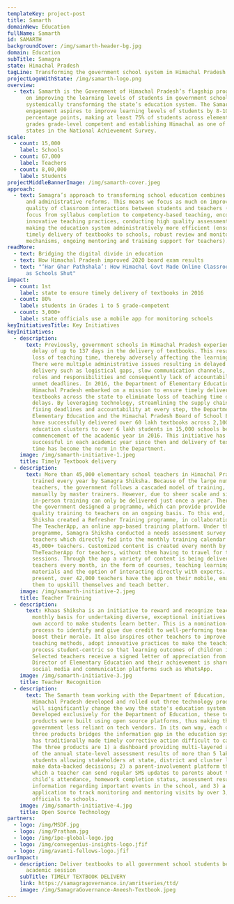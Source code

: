 ```yaml
---
templateKey: project-post
title: Samarth
domainNew: Education
fullName: Samarth
id: SAMARTH
backgroundCover: /img/samarth-header-bg.jpg
domain: Education
subTitle: Samagra
state: Himachal Pradesh
tagLine: Transforming the government school system in Himachal Pradesh
projectLogoWithState: /img/samarth-logo.png
overview:
  - text: Samarth is the Government of Himachal Pradesh’s flagship programme focused
      on improving the learning levels of students in government schools by
      systemically transforming the state’s education system. The Samarth
      engagement aspires to improve learning levels of students by 8-10
      percentage points, making at least 75% of students across elementary
      grades grade-level competent and establishing Himachal as one of the top 3
      states in the National Achievement Survey.
scale:
  - count: 15,000
    label: Schools
  - count: 67,000
    label: Teachers
  - count: 8,00,000
    label: Students
projectMiddleBannerImage: /img/samarth-cover.jpeg
approach:
  - text: Samagra’s approach to transforming school education combines both academic
      and administrative reforms. This means we focus as much on improving the
      quality of classroom interactions between students and teachers (shifting
      focus from syllabus completion to competency-based teaching, encouraging
      innovative teaching practices, conducting high quality assessments), as on
      making the education system administratively more efficient (ensuring
      timely delivery of textbooks to schools, robust review and monitoring
      mechanisms, ongoing mentoring and training support for teachers).
readMore:
  - text: Bridging the digital divide in education
  - text: How Himachal Pradesh improved 2020 board exam results
  - text: "‘Har Ghar Pathshala’: How Himachal Govt Made Online Classrooms Accessible
      as Schools Shut"
impact:
  - count: 1st
    label: state to ensure timely delivery of textbooks in 2016
  - count: 80%
    label: students in Grades 1 to 5 grade-competent
  - count: 3,000+
    label: state officials use a mobile app for monitoring schools
keyInitiativesTitle: Key Initiatives
keyInitiatives:
  - description:
      text: Previously, government schools in Himachal Pradesh experienced an average
        delay of up to 137 days in the delivery of textbooks. This resulted in
        loss of teaching time, thereby adversely affecting the learning process.
        There were multiple administrative issues resulting in delayed textbook
        delivery such as logistical gaps, slow communication channels, unclear
        roles and responsibilities and consequently lack of accountability for
        unmet deadlines. In 2016, the Department of Elementary Education (DEE),
        Himachal Pradesh embarked on a mission to ensure timely delivery of
        textbooks across the state to eliminate loss of teaching time due to
        delays. By leveraging technology, streamlining the supply chain and
        fixing deadlines and accountability at every step, the Department of
        Elementary Education and the Himachal Pradesh Board of School Education
        have successfully delivered over 60 lakh textbooks across 2,100
        education clusters to over 6 lakh students in 15,000 schools before the
        commencement of the academic year in 2016. This initiative has been
        successful in each academic year since then and delivery of textbooks on
        time has become the norm in the Department.
    image: /img/samarth-initiative-1.jpeg
    title: Timely Textbook delivery
  - description:
      text: More than 45,000 elementary school teachers in Himachal Pradesh are
        trained every year by Samagra Shiksha. Because of the large number of
        teachers, the government follows a cascaded model of training, delivered
        manually by master trainers. However, due to sheer scale and size, this
        in-person training can only be delivered just once a year. Therefore,
        the government designed a programme, which can provide provide relevant,
        quality training to teachers on an ongoing basis. To this end, Samagra
        Shiksha created a Refresher Training programme, in collaboration with
        The TeacherApp, an online app-based training platform. Under this
        programme, Samagra Shiksha conducted a needs assessment survey of
        teachers which directly fed into the monthly training calendar of these
        45,000+ teachers. Customized content is created every month by
        TheTeacherApp for teachers, without them having to travel for training
        sessions. Through the app a variety of content is being delivered to
        teachers every month, in the form of courses, teaching learning
        materials and the option of interacting directly with experts. At
        present, over 42,000 teachers have the app on their mobile, enabling
        them to upskill themselves and teach better.
    image: /img/samarth-initiative-2.jpeg
    title: Teacher Training
  - description:
      text: Khaas Shiksha is an initiative to reward and recognize teachers on a
        monthly basis for undertaking diverse, exceptional initiatives of their
        own accord to make students learn better. This is a nomination-based
        process to identify and give due credit to well-performing teachers and
        boost their morale. It also inspires other teachers to improve their
        teaching methods, adopt innovative practices to make the teaching
        process student-centric so that learning outcomes of children improve.
        Selected teachers receive a signed letter of appreciation from the
        Director of Elementary Education and their achievement is shared through
        social media and communication platforms such as WhatsApp.
    image: /img/samarth-initiative-3.jpg
    title: Teacher Recognition
  - description:
      text: The Samarth team working with the Department of Education, Government of
        Himachal Pradesh developed and rolled out three technology products that
        will significantly change the way the state's education system operates.
        Developed exclusively for the Department of Education, these tech
        products were built using open source platforms, thus making the
        government less reliant on tech vendors. In its own way, each of the
        three products bridges the information gap in the education system which
        has traditionally made timely corrective action difficult to carry out.
        The three products are 1) a dashboard providing multi-layered analysis
        of the annual state-level assessment results of more than 5 lakh
        students allowing stakeholders at state, district and cluster level to
        make data-backed decisions; 2) a parent-involvement platform through
        which a teacher can send regular SMS updates to parents about their
        child’s attendance, homework completion status, assessment results, and
        information regarding important events in the school, and 3) a mobile
        application to track monitoring and mentoring visits by over 3,000
        officials to schools.
    image: /img/samarth-initiative-4.jpg
    title: Open Source Technology
partners:
  - logo: /img/MSDF.jpg
  - logo: /img/Pratham.jpg
  - logo: /img/ipe-global-logo.jpg
  - logo: /img/convegenius-insights-logo.jfif
  - logo: /img/avanti-fellows-logo.jfif
ourImpact:
  - description: Deliver textbooks to all government school students before the next
      academic session
    subTitle: TIMELY TEXTBOOK DELIVERY
    link: https://samagragovernance.in/amritseries/ttd/
    image: /img/SamagraGovernance-Aneesh-Textbook.jpeg
---
```

